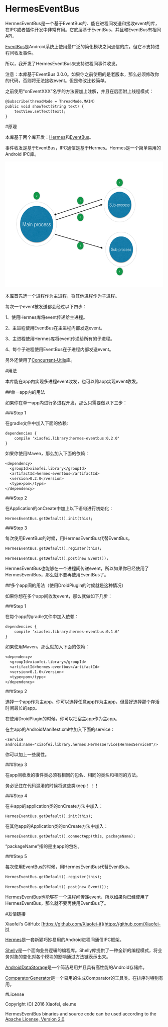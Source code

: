 # HermesEventBus

HermesEventBus是一个基于EventBus的、能在进程间发送和接收event的库，在IPC或者插件开发中非常有用。它底层基于EventBus，并且和EventBus有相同API。

[EventBus](https://github.com/greenrobot/EventBus)是Android系统上使用最广泛的简化模块之间通信的库。但它不支持进程间收发事件。

所以，我开发了HermesEventBus来支持进程间事件收发。

注意：本库基于EventBus 3.0.0。如果你之前使用的是老版本，那么必须修改你的代码，否则将无法接收event。但是修改比较简单。

之前使用“onEventXXX”名字的方法要加上注解，并且在后面附上线程模式：

```
@Subscribe(threadMode = ThreadMode.MAIN)
public void showText(String text) {
    textView.setText(text);
}
```

#原理

本库基于两个库开发：[Hermes](https://github.com/Xiaofei-it/Hermes)和[EventBus](https://github.com/greenrobot/EventBus)。

事件收发是基于EventBus，IPC通信是基于Hermes。Hermes是一个简单易用的Android IPC库。

<img src="doc/figure.png" width="600" height="400"/>

本库首先选一个进程作为主进程，将其他进程作为子进程。

每次一个event被发送都会经过以下四步：

1、使用Hermes库将event传递给主进程。

2、主进程使用EventBus在主进程内部发送event。

3、主进程使用Hermes库将event传递给所有的子进程。

4、每个子进程使用EventBus在子进程内部发送event。

另外还使用了[Concurrent-Utils](https://github.com/Xiaofei-it/Concurrent-Utils)库。

#用法

本库能在app内实现多进程event收发，也可以跨app实现event收发。

##单一app内的用法

如果你在单一app内进行多进程开发，那么只需要做以下三步：

###Step 1

在gradle文件中加入下面的依赖:

```
dependencies {
    compile 'xiaofei.library:hermes-eventbus:0.2.0'
}
```

如果你使用Maven，那么加入下面的依赖：

```
<dependency>
  <groupId>xiaofei.library</groupId>
  <artifactId>hermes-eventbus</artifactId>
  <version>0.2.0</version>
  <type>pom</type>
</dependency>
```

###Step 2

在Application的onCreate中加上以下语句进行初始化：

```
HermesEventBus.getDefault().init(this);
```

###Step 3

每次使用EventBus的时候，用HermesEventBus代替EventBus。

```
HermesEventBus.getDefault().register(this);

HermesEventBus.getDefault().post(new Event());
```

HermesEventBus也能够在一个进程间传递event，所以如果你已经使用了HermesEventBus，那么就不要再使用EventBus了。

##多个app间的用法（使用DroidPlugin的时候就是这种情况）

如果你想在多个app间收发event，那么就做如下几步：

###Step 1

在每个app的gradle文件中加入依赖：

```
dependencies {
    compile 'xiaofei.library:hermes-eventbus:0.1.6'
}
```

如果使用Maven，那么就加入下面的依赖：

```
<dependency>
  <groupId>xiaofei.library</groupId>
  <artifactId>hermes-eventbus</artifactId>
  <version>0.1.6</version>
  <type>pom</type>
</dependency>
```

###Step 2

选择一个app作为主app。你可以选择任意app作为主app，但最好选择那个存活时间最长的app。

在使用DroidPlugin的时候，你可以把宿主app作为主app。

在主app的AndroidManifest.xml中加入下面的service：

```
<service android:name="xiaofei.library.hermes.HermesService$HermesService0"/>
```

你可以加上一些属性。

###Step 3

在app间收发的事件类必须有相同的包名、相同的类名和相同的方法。

务必记住在代码混淆的时候将这些类keep！！！

###Step 4

在主app的application类的onCreate方法中加入：

```
HermesEventBus.getDefault().init(this);
```

在其他app的Application类的onCreate方法中加入：

```
HermesEventBus.getDefault().connectApp(this, packageName);
```

“packageName”指的是主app的包名。

###Step 5

每次使用EventBus的时候，用HermesEventBus代替EventBus。

```
HermesEventBus.getDefault().register(this);

HermesEventBus.getDefault().post(new Event());
```

HermesEventBus也能够在一个进程间传递event，所以如果你已经使用了HermesEventBus，那么就不要再使用EventBus了。

#友情链接

Xiaofei's GitHub: [https://github.com/Xiaofei-it](https://github.com/Xiaofei-it)

[Hermes](https://github.com/Xiaofei-it/Hermes)是一套新颖巧妙易用的Android进程间通信IPC框架。

[Shelly](https://github.com/Xiaofei-it/Shelly)是一个面向业务逻辑的编程库。Shelly库提供了一种全新的编程模式，将业务对象的变化对各个模块的影响通过方法链表示出来。

[AndroidDataStorage](https://github.com/Xiaofei-it/AndroidDataStorage)是一个简洁易用并且具有高性能的Android存储库。

[ComparatorGenerator](https://github.com/Xiaofei-it/ComparatorGenerator)是一个易用的生成Comparator的工具类。在排序时特别有用。

#License

Copyright (C) 2016 Xiaofei, ele.me

HermesEventBus binaries and source code can be used according to the [Apache License, Version 2.0](http://www.apache.org/licenses/LICENSE-2.0.html).
